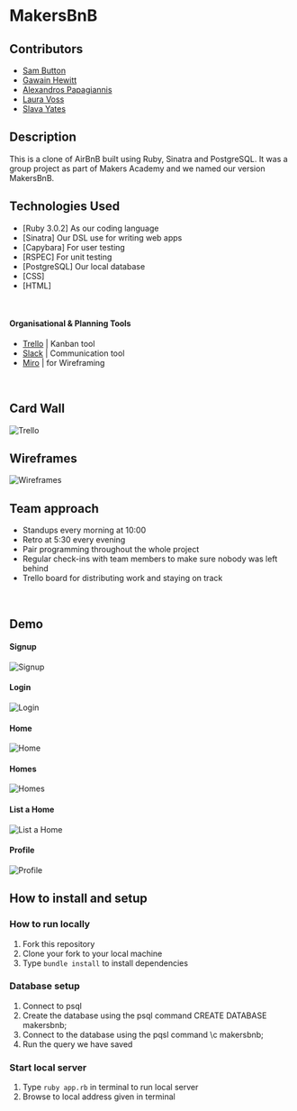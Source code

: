 # MakersBnB

## Contributors

* [Sam Button](https://github.com/SamButton12)
* [Gawain Hewitt](https://github.com/gawainhewitt)
* [Alexandros Papagiannis](https://github.com/Alexandros91)
* [Laura Voss](https://github.com/laura-voss)
* [Slava Yates](https://github.com/amfibiya17)

## Description

This is a clone of AirBnB built using Ruby, Sinatra and PostgreSQL. It was a group project as part of Makers Academy and we named our version MakersBnB.
<br>

## Technologies Used

- [Ruby 3.0.2] As our coding language
- [Sinatra] Our DSL use for writing web apps
- [Capybara] For user testing
- [RSPEC] For unit testing
- [PostgreSQL] Our local database
- [CSS]
- [HTML]
<br>

#### Organisational & Planning Tools

- [Trello](https://trello.com/en) | Kanban tool
- [Slack](https://slack.com/intl/en-gb/) | Communication tool
- [Miro](https://miro.com/) | for Wireframing
<br>

## Card Wall

![Trello](readme_images/trello.png)
<br>

## Wireframes

![Wireframes](readme_images/wireframes.png)
<br>

## Team approach

* Standups every morning at 10:00
* Retro at 5:30 every evening
* Pair programming throughout the whole project
* Regular check-ins with team members to make sure nobody was left behind
* Trello board for distributing work and staying on track
<br>

## Demo

#### Signup
![Signup](readme_images/signup.png)

#### Login
![Login](readme_images/login.png)

#### Home
![Home](readme_images/home.png)

#### Homes
![Homes](readme_images/homes.png)

#### List a Home
![List a Home](readme_images/list_a_home.png)

#### Profile
![Profile](readme_images/profile.png)
<br>

## How to install and setup

### How to run locally

1. Fork this repository
2. Clone your fork to your local machine
3. Type `bundle install` to install dependencies

### Database setup
1. Connect to psql
2. Create the database using the psql command CREATE DATABASE makersbnb;
3. Connect to the database using the pqsl command \c makersbnb;
4. Run the query we have saved

### Start local server

1. Type `ruby app.rb` in terminal to run local server
2. Browse to local address given in terminal
